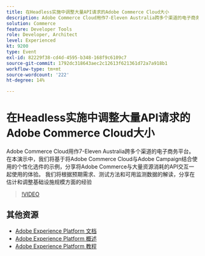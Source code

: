```yaml
---
title: 在Headless实施中调整大量API请求的Adobe Commerce Cloud大小
description: Adobe Commerce Cloud用作7-Eleven Australia跨多个渠道的电子商务平台。 在本演示中，我们将基于将Adobe Commerce Cloud与Adobe Campaign结合使用的个性化选件的示例，分享将Adobe Commerce与大量资源消耗的API交互一起使用的体验。 我们将根据预期需求、测试方法和可用监测数据的解读，分享在估计和调整基础设施规模方面的经验。
solution: Commerce
feature: Developer Tools
role: Developer, Architect
level: Experienced
kt: 9200
type: Event
exl-id: 82229f38-cd4d-4595-b348-168f9c6109c7
source-git-commit: 1792dc318643aec2c12613f621361d72a7a918b1
workflow-type: tm+mt
source-wordcount: '222'
ht-degree: 14%

---
```


# 在Headless实施中调整大量API请求的Adobe Commerce Cloud大小

Adobe Commerce Cloud用作7-Eleven Australia跨多个渠道的电子商务平台。 在本演示中，我们将基于将Adobe Commerce Cloud与Adobe Campaign结合使用的个性化选件的示例，分享将Adobe Commerce与大量资源消耗的API交互一起使用的体验。 我们将根据预期需求、测试方法和可用监测数据的解读，分享在估计和调整基础设施规模方面的经验

>[!VIDEO](https://video.tv.adobe.com/v/337726/?quality=12&learn=on&hidetitle=true)

## 其他资源

- [Adobe Experience Platform 文档](https://experienceleague.adobe.com/docs/experience-platform.html)
- [Adobe Experience Platform 概述](https://experienceleague.adobe.com/docs/experience-platform/landing/home.html?lang=zh-Hans)
- [Adobe Experience Platform 教程](https://experienceleague.adobe.com/docs/platform-learn/tutorials/overview.html?lang=en)
